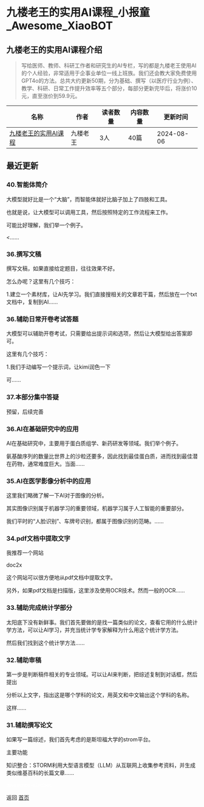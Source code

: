 # 九楼老王的实用AI课程_小报童_Awesome_XiaoBOT

## 九楼老王的实用AI课程介绍
> 写给医师、教师、科研工作者和研究生的AI专栏，写的都是九楼老王使用AI的个人经验，非常适用于企事业单位一线上班族。我们还会教大家免费使用GPT4o的方法。总共大约更新50期，分为基础、撰写（以医疗行业为例）、教学、科研、日常工作提升效率等五个部分，每部分更新完毕后，将涨价10元，直至涨价到59.9元。  
  


|名称|作者|读者数量|内容数量|更新时间|
|---|---|---|---|---|
|[九楼老王的实用AI课程](https://xiaobot.net/p/jllw01?refer=9c3f1c95-a052-465a-9902-f6d75080262a)|九楼老王|3人|40篇|2024-08-06|

## 最近更新
### 40.智能体简介

大模型就好比是一个“大脑”，而智能体就好比脑子加上了四肢和工具。

也就是说，让大模型可以调用工具，然后按照特定的工作流程来工作。

可能比好理解，我们举一个例子。

<......

### 36.撰写文稿

撰写文稿，如果直接给定题目，往往效果不好。

怎么办呢？这里有几个技巧：

1.建立一个素材库，让AI先学习。我们直接搜相关的文章若干篇，然后放在一个txt文档中，复制到AI......

### 36.辅助日常开卷考试答题

大模型可以辅助开卷考试，只需要给出提示词和选项，然后让大模型给出答案即可。

这里有几个技巧：

1.我们手动编写一个提示词，让kimi润色一下

可......

### 37.本部分集中答疑

预留，后续完善

### 36.AI在基础研究中的应用

AI在基础研究中，主要用于蛋白质组学、新药研发等领域。我们举个例子。

氨基酸序列的数量比世界上的沙粒还要多，因此找到最佳蛋白质，进而找到最佳潜在药物，通常难度巨大。当面......

### 35.AI在医学影像分析中的应用

这里我们略微了解一下AI对于图像的分析。

其实图像识别属于机器学习的重要领域，机器学习属于人工智能的重要部分。

我们平时的“人脸识别”、车牌号识别，都属于图像识别的范畴。......

### 34.pdf文档中提取文字

我推荐一个网站

doc2x

这个网站可以很方便地从pdf文档中提取文字。

另外，如果pdf文档是扫描版，这里涉及使用OCR技术。然而一般的OCR......

### 33.辅助完成统计学部分

太阳底下没有新鲜事。我们首先要做的是找一篇类似的论文，查看它用的什么统计学方法，可以让AI学习，并充当统计学专家解释为什么用这个统计学方法。

然后我们找到这个统计学方法......

### 32.辅助审稿

第一步是判断稿件相关的专业领域。可以让AI来判断，把综述复制到对话框，然后提出

分析以上文字，指出这是哪个学科的论文，用英文和中文输出这个学科的名称。

这样......

### 31.辅助撰写论文

如果写一篇综述，我们首先考虑的是斯坦福大学的strom平台。

主要功能

知识整合：STORM利用大型语言模型（LLM）从互联网上收集参考资料，并生成类似维基百科的长篇文章......


<a href="https://github.com/Reno9527/awesome-xiaobot" style="color: white; text-decoration: none;">awesome-xiaobot</a>

返回 [首页](../README.md)
